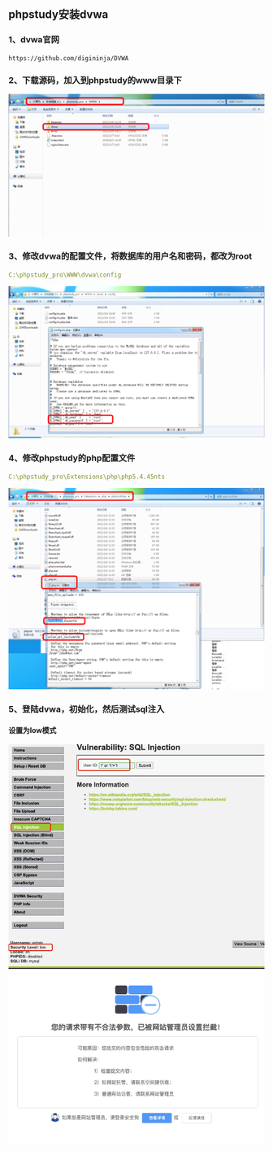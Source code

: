 ## phpstudy安装dvwa
### 1、dvwa官网
```shell script
https://github.com/digininja/DVWA
```
### 2、下载源码，加入到phpstudy的www目录下
![image](https://github.com/498946975/Security/blob/master/images/waf_07.png)
### 3、修改dvwa的配置文件，将数据库的用户名和密码，都改为root
```yaml
C:\phpstudy_pro\WWW\dvwa\config
```
![image](https://github.com/498946975/Security/blob/master/images/waf_08.png)
### 4、修改phpstudy的php配置文件
```yaml
C:\phpstudy_pro\Extensions\php\php5.4.45nts
```
![image](https://github.com/498946975/Security/blob/master/images/waf_09.png)
### 5、登陆dvwa，初始化，然后测试sql注入
#### 设置为low模式
![image](https://github.com/498946975/Security/blob/master/images/waf_10.png)
![image](https://github.com/498946975/Security/blob/master/images/waf_11.png)
